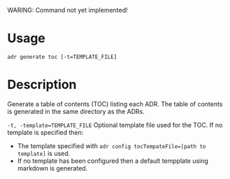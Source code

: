 WARING: Command not yet implemented!

# Usage

`adr generate toc [-t=TEMPLATE_FILE]`

# Description

Generate a table of contents (TOC) listing each ADR. The table of contents is generated in the same directory as the ADRs.

`-t, -template=TEMPLATE_FILE`   Optional template file used for the TOC. If no template is specified then:

* The template specified with `adr config tocTempateFile=[path to template]` is used.
* If no template has been configured then a default tempplate using markdown is generated.